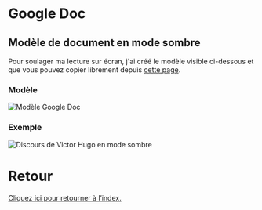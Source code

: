 # Google Doc

## Modèle de document en mode sombre
Pour soulager ma lecture sur écran, j'ai créé le modèle visible ci-dessous et que vous pouvez copier librement depuis [cette page](https://docs.google.com/document/d/1p7zmmEuRnwjPx2q9UjMgHolxJdEXOa-jvPR0P1smqZA/edit?usp=sharing).

### Modèle
![Modèle Google Doc](gdoc-template-sombre)

### Exemple
![Discours de Victor Hugo en mode sombre](hugo-doc-sombre)

# Retour
[Cliquez ici pour retourner à l’index.](index)
